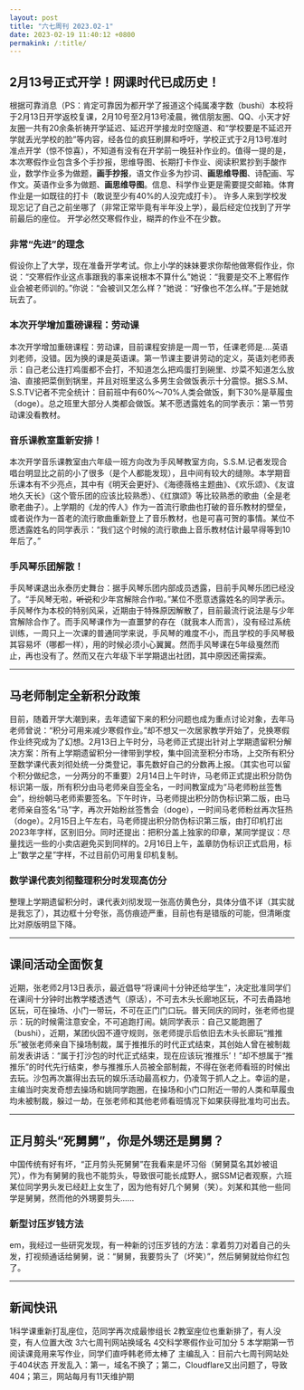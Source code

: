 ```yaml
---
layout: post
title: "六七周刊 2023.02-1"
date: 2023-02-19 11:40:12 +0800
permakink: /:title/
---
```


## 2月13号正式开学！网课时代已成历史！
根据可靠消息（PS：肯定可靠因为都开学了报道这个纯属凑字数（bushi）本校将于2月13日开学返校复课，2月10号至2月13号凌晨，微信朋友圈、QQ、小天才好友圈一共有20余条祈祷开学延迟、延迟开学接龙时空隧道、和“学校要是不延迟开学就丢光学校的脸”等内容，经各位的疯狂刷屏和呼吁，学校正式于2月13号准时准点开学（惊不惊喜），不知道有没有在开学前一晚狂补作业的。值得一提的是，本次寒假作业包含多个手抄报，思维导图、长期打卡作业、阅读积累抄到手酸作业，数学作业多为做题，**画手抄报**，语文作业多为抄词、**画思维导图**、诗配画、写作文。英语作业多为做题、**画思维导图**。信息、科学作业更是需要提交邮箱。体育作业是一如既往的打卡（敢说至少有40%的人没完成打卡）。
许多人来到学校发现忘记了自己之前坐哪了（非常正常毕竟有半年没上学），最后经定位找到了开学前最后的座位。
开学必然交寒假作业，糊弄的作业不在少数。
### 非常“先进”的理念
假设你上了大学，现在准备开学考试。你上小学的妹妹要求你帮他做寒假作业，你说：“交寒假作业这点事跟我的事来说根本不算什么”她说：“我要是交不上寒假作业会被老师训的。”你说：“会被训又怎么样？”她说：“好像也不怎么样。”于是她就玩去了。
### 本次开学增加重磅课程：劳动课
本次开学增加重磅课程：劳动课，目前课程安排是一周一节，任课老师是....英语刘老师，没错。因为换的课是英语课。第一节课主要讲劳动的定义，英语刘老师表示：自己老公连打鸡蛋都不会打，不知道怎么把鸡蛋打到碗里、炒菜不知道怎么放油、直接把菜倒到锅里，并且对班里这么多男生会做饭表示十分震惊。据S.S.M、S.S.TV记者不完全统计：目前班中有60%～70%人类会做饭，剩下30%是草履虫（doge）。总之班里大部分人类都会做饭。某不愿透露姓名的同学表示：第一节劳动课没看教材。
### 音乐课教室重新安排！
本次开学音乐课教室由六年级一班方向改为手风琴教室方向，S.S.M.记者发现合唱台明显比之前的小了很多（是个人都能发现），且中间有较大的缝隙。本学期音乐课本有不少亮点，其中有《明天会更好》、《海德薇格主题曲》、《欢乐颂》、《友谊地久天长》（这个管乐团的应该比较熟悉）、《红旗颂》等比较熟悉的歌曲（全是老歌老曲子）。上学期的《龙的传人》作为一首流行歌曲也打破的音乐教材的壁垒，或者说作为一首老的流行歌曲重新登上了音乐教材，也是可喜可贺的事情。某位不愿透露姓名的同学表示：“我们这个时候的流行歌曲上音乐教材估计最早得等到10年后了。”
### 手风琴乐团解散！
手风琴课退出永泰历史舞台：据手风琴乐团内部成员透露，目前手风琴乐团已经没了。“手风琴无啦，~~听说~~和少年宫解除合作啦。”某位不愿意透露姓名的同学表示。手风琴作为本校的特别风采，近期由于特殊原因解散了，目前最流行说法是与少年宫解除合作了。而手风琴课作为一直噩梦的存在（就我本人而言），没有经过系统训练，一周只上一次课的普通同学来说，手风琴的难度不小，而且学校的手风琴极其容易坏（哪都一样），用的时候必须小心翼翼。然而手风琴课在5年级戛然而止，再也没有了。然而又在六年级下半学期退出社团，其中原因还需探索。


----------


## 马老师制定全新积分政策
目前，随着开学大潮到来，去年遗留下来的积分问题也成为重点讨论对象，去年马老师曾说：“积分可用来减少寒假作业。”却不想又一次居家教学开始了，兑换寒假作业终究成为了幻想。2月13日上午时分，马老师正式提出针对上学期遗留积分解决方案：所有上学期遗留积分一律带到学校，集中回流至积分市场，上交所有积分至数学课代表刘彻处统一分类登记，事先数好自己的分数再上报。（其实也可以留个积分做纪念，一分两分的不重要）2月14日上午时许，马老师正式提出积分防伪标识第一版，所有积分由马老师亲自签全名，一时间教室成为“马老师粉丝签售会”，纷纷朝马老师索要签名。下午时许，马老师提出积分防伪标识第二版，由马老师亲自签名“马”字，再次开始粉丝签售会（doge），一时间马老师粉丝再次狂热（doge）。2月15日上午左右，马老师提出积分防伪标识第三版，由打印机打出2023年字样，区别旧分。同时还提出：把积分盖上独家的印章，某同学提议：尽量找远一些的小卖店避免买到同样的。2月16日上午，盖章防伪标识正式启用，标上“数学之星”字样，不过目前仍可用复印机复制。
### 数学课代表刘彻整理积分时发现高仿分
整理上学期遗留积分时，课代表刘彻发现一张高仿黄色分，具体分值不详（其实就是我忘了），其边框十分夸张，高仿痕迹严重，目前也有是错版的可能，但清晰度比对原版明显下降。


----------


## 课间活动全面恢复
近期，张老师2月13日表示，最近倡导“将课间十分钟还给学生”，决定批准同学们在课间十分钟时出教学楼透透气（原话），不可去木头长廊地区玩，不可去甬路地区玩，可在操场、小门一带玩，不可在正门门口玩。普天同庆的同时，张老师也提示：玩的时候需注意安全，不可追跑打闹。姚同学表示：自己又能跑圈了（bushi），近期，某团伙因不遵守规则，张老师提示后依旧去木头长廊玩“推推乐”被张老师亲自下操场制裁，属于推推乐的时代正式结束，其创始人曾在被制裁前发表讲话：“属于打沙包的时代正式结束，现在应该玩‘推推乐’！”却不想属于“推推乐”的时代先行结束，参与推推乐人员被全部制裁，不得在张老师看班的时候出去玩。沙包再次赢得出去玩的娱乐活动最高权力，仍凌驾于抓人之上。幸运的是，主编当时突发奇想去操场和姚同学跑圈，在操场和小门口附近一带的人类和草履虫均未被制裁，躲过一劫，在张老师和其他老师看班情况下如果获得批准均可出去。


----------


## 正月剪头“死舅舅”，你是外甥还是舅舅？
中国传统有好有坏，“正月剪头死舅舅”在我看来是坏习俗（舅舅莫名其妙被诅咒），作为有舅舅的我也不能剪头，导致很可能长成野人，据SSM记者观察，六班某位同学男头发已经赶上女生了，因为他有好几个舅舅（笑）。刘某和其他一些同学是舅舅，然而他的外甥要剪头......
### 新型讨压岁钱方法
em，我经过一些研究发现，有一种新的讨压岁钱的方法：拿着剪刀对着自己的头发，打视频通话给舅舅，说：“舅舅，我要剪头了（坏笑）”，然后舅舅就给你红包了。


----------


## 新闻快讯
1科学课重新打乱座位，范同学再次成最惨组长
2教室座位也重新排了，有人没变，有人位置大改
3六七周刊网站换域名
4交科学寒假作业可加分
5 本学期第一节阅读课竟用来写作业，同学们直呼韩老师太棒了
主编乱入：目前六七周刊网站处于404状态
开发乱入：第一，域名不换了；第二，Cloudflare又出问题了，导致404；第三，网站每月有11天维护期
